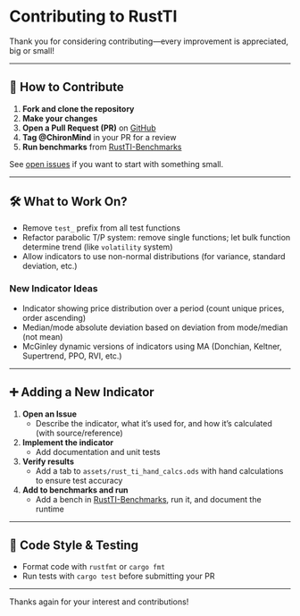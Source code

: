# Contributing to RustTI

Thank you for considering contributing—every improvement is appreciated, big or small!

---

## 🙌 How to Contribute

1. **Fork and clone the repository**  
2. **Make your changes**  
3. **Open a Pull Request (PR)** on [GitHub](https://github.com/ChironMind/RustTI/pulls)
4. **Tag @ChironMind** in your PR for a review
5. **Run benchmarks** from [RustTI-Benchmarks](https://github.com/ChironMind/RustTI-benchmarks)

See [open issues](https://github.com/ChironMind/RustTI/issues) if you want to start with something small.

---

## 🛠️ What to Work On?

- Remove `test_` prefix from all test functions
- Refactor parabolic T/P system: remove single functions; let bulk function determine trend (like `volatility` system)
- Allow indicators to use non-normal distributions (for variance, standard deviation, etc.)

### New Indicator Ideas

- Indicator showing price distribution over a period (count unique prices, order ascending)
- Median/mode absolute deviation based on deviation from mode/median (not mean)
- McGinley dynamic versions of indicators using MA (Donchian, Keltner, Supertrend, PPO, RVI, etc.)

---

## ➕ Adding a New Indicator

1. **Open an Issue**  
   - Describe the indicator, what it’s used for, and how it’s calculated (with source/reference)
2. **Implement the indicator**  
   - Add documentation and unit tests
3. **Verify results**  
   - Add a tab to `assets/rust_ti_hand_calcs.ods` with hand calculations to ensure test accuracy
4. **Add to benchmarks and run**
   - Add a bench in [RustTI-Benchmarks](https://github.com/ChironMind/RustTI-benchmarks), run it, and document the runtime

---

## 🧪 Code Style & Testing

- Format code with `rustfmt` or `cargo fmt`
- Run tests with `cargo test` before submitting your PR

---

Thanks again for your interest and contributions!

